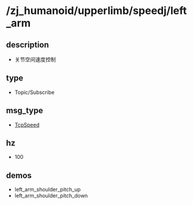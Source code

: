 # /zj_humanoid/upperlimb/speedj/left_arm

## description
- 关节空间速度控制

## type
- Topic/Subscribe

## msg_type
- [TcpSpeed](../../../../zj_humanoid_types.md#TcpSpeed)

## hz
- 100

## demos
- left_arm_shoulder_pitch_up
- left_arm_shoulder_pitch_down

